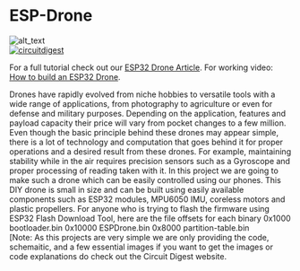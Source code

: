 # ESP-Drone

<img src="https://github.com/Circuit-Digest/ESP-Drone/blob/8e10ca8f1701dee8f7fa0e6d4f82067c9e87177b/Tittle%20Image.png" width="" alt="alt_text" title="image_tooltip">
<br>
<a href="https://circuitdigest.com/tags/ESP32"><img src="https://img.shields.io/static/v1?label=&labelColor=505050&message=ESP32 Tutorials Circuit Digest&color=%230076D6&style=social&logo=google-chrome&logoColor=%230076D6" alt="circuitdigest"/></a>
<br>

For a full tutorial check out our [ESP32 Drone Article](https://circuitdigest.com/microcontroller-projects/DIY-wifi-controlled-drone).
For working video:  [How to build an ESP32 Drone](https://youtu.be/uzZjk0TQKtU).


Drones have rapidly evolved from niche hobbies to versatile tools with a wide range of applications, from photography to agriculture or even for defense and military purposes. Depending on the application, features and payload capacity their price will vary from pocket changes to a few million. Even though the basic principle behind these drones may appear simple, there is a lot of technology and computation that goes behind it for proper operations and a desired result from these drones. For example, maintaining stability while in the air requires precision sensors such as a Gyroscope and proper processing of reading taken with it. In this project we are going to make such a drone which can be easily controlled using our phones.
This DIY drone is small in size and can be built using easily available components such as ESP32 modules, MPU6050 IMU, coreless motors and plastic propellers.
For anyone who is trying to flash the firmware using ESP32 Flash Download Tool, here are the file offsets for each binary
0x1000 bootloader.bin
0x10000 ESPDrone.bin
0x8000 partition-table.bin
<br>
[Note: As this projects are very simple we are only providing the code, schemaitic, and a few essential images if you want to get the images or code explanations do check out the Circuit Digest website.
<br>
<br>
